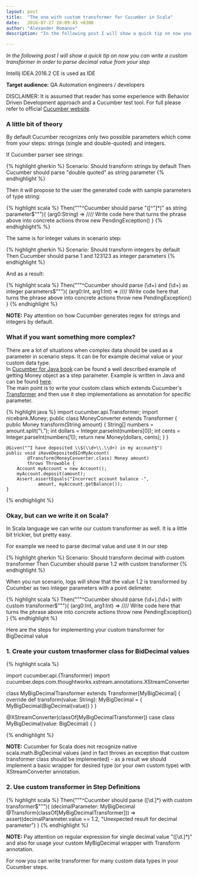 ```yaml
---
layout: post
title:  "The one with custom transformer for Cucumber in Scala"
date:   2016-07-27 20:09:45 +0300
author: "Alexander Romanov"
description: "In the following post I will show a quick tip on now you can write a custom transformer with Scala and Cucumber tool"

---
```


_In the following post I will show a quick tip on now you can write a custom transformer in order to parse decimal value from your step_  

Intellij IDEA 2016.2 CE is used as IDE

**Target audience:** QA Automation engineers / developers

DISCLAIMER: It is assumed that reader has some experience with Behavior Driven Development approach and
a Cucumber test tool. For full please refer to official [Cucumber website][cucumber-site].

### A little bit of theory

By default Cucumber recognizes only two possible parameters which come from your steps: strings (single and double-quoted) and integers. 

If Cucumber parser see strings:

{% highlight gherkin %}
  Scenario: Should transform strings by default
    Then Cucumber should parse "double quoted" as string parameter
{% endhighlight %}

Then it will propose to the user the generated code with sample parameters of type string:

{% highlight scala %}
  Then("""^Cucumber should parse "([^"]*)" as string parameter$"""){ (arg0:String) =>
    //// Write code here that turns the phrase above into concrete actions
    throw new PendingException()
  }
{% endhighlight% %}

The same is for integer values in scenario step:

{% highlight gherkin %}
  Scenario: Should transform integers by default
    Then Cucumber should parse 1 and 123123 as integer parameters
{% endhighlight %}

And as a result:

{% highlight scala %}
  Then("""^Cucumber should parse (\d+) and (\d+) as integer parameters$"""){ (arg0:Int, arg1:Int) =>
    //// Write code here that turns the phrase above into concrete actions
    throw new PendingException()
  }
{% endhighlight %}

**NOTE:** Pay attention on how Cucumber generates regex for strings and integers by default.  

### What if you want something more complex?
There are a lot of situations when complex data should be used as a parameter in scenario steps.
It can be for example decimal value or your custom data type.   
In [Cucumber for Java book][cucumber-for-java] can be found a well described example of getting Money object as a step parameter. Example is written in Java and can be found [here][java-cucumber-transformer-usage].  
The main point is to write your custom class which extends Cucumber's [Transformer][cucumber-transformer] and then use it step implementations as annotation for specific parameter. 

{% highlight java %}
import cucumber.api.Transformer;
import nicebank.Money;
public class MoneyConverter extends Transformer<Money> {
    public Money transform(String amount) {
        String[] numbers = amount.split("\\.");
        int dollars = Integer.parseInt(numbers[0]);
        int cents = Integer.parseInt(numbers[1]);
        return new Money(dollars, cents);
    }
}

    @Given("^I have deposited \\$(\\d+\\.\\d+) in my account$")
    public void iHaveDeposited$InMyAccount(
            @Transform(MoneyConverter.class) Money amount)
            throws Throwable {
        Account myAccount = new Account();
        myAccount.deposit(amount);
        Assert.assertEquals("Incorrect account balance -",
                amount, myAccount.getBalance());
    }

{% endhighlight %}

### Okay, but can we write it on Scala? 
In Scala language we can write our custom transformer as well. It is a little bit trickier, but pretty easy.  

For example we need to parse decimal value and use it in our step

{% highlight gherkin %}
  Scenario: Should transform decimal with custom transformer
    Then Cucumber should parse 1.2 with custom transformer
{% endhighlight %}

When you run scenario, logs will show that the value 1.2 is transformed by Cucumber as two integer parameters with a point delimeter.

{% highlight scala %}
  Then("""^Cucumber should parse (\d+)\.(\d+) with custom transformer$"""){ (arg0:Int, arg1:Int) =>
    //// Write code here that turns the phrase above into concrete actions
    throw new PendingException()
  }
{% endhighlight %}

Here are the steps for implementing your custom transformer for BigDecimal value

### 1. Create your custom trnasformer class for BidDecimal values  

{% highlight scala %}

import cucumber.api.{Transformer}
import cucumber.deps.com.thoughtworks.xstream.annotations.XStreamConverter

class MyBigDecimalTransformer extends Transformer[MyBigDecimal] {
  override def transform(value: String): MyBigDecimal = {
    MyBigDecimal(BigDecimal(value))
  }
}

@XStreamConverter(classOf[MyBigDecimalTransformer])
case class MyBigDecimal(value: BigDecimal) {
}

{% endhighlight %}

**NOTE:** Cucumber for Scala does not recognize native scala.math.BigDecimal values (and in fact throws an exception that custom transformer class should be implemented) - as a result we should implement a basic wrapper for desired type (or your own custom type) with XStreamConverter annotation.  

### 2. Use custom transformer in Step Definitions

{% highlight scala %}
  Then("""^Cucumber should parse ([\d\.]*) with custom transformer$"""){ (decimalParameter: MyBigDecimal @Transform(classOf[MyBigDecimalTransformer])) =>
    assert(decimalParameter.value == 1.2, "Unexpected result for decimal parameter")
  }
{% endhighlight %}  

**NOTE:** Pay attention on regular expression for single decimal value "([\d\.]*)" and also for usage your custom MyBigDecimal wrapper with Transform annotation.

For now you can write transformer for many custom data types in your Cucumber steps. 

[cucumber-site]: https://cucumber.io/
[cucumber-for-java]: https://amzn.com/1941222293
[java-cucumber-transformer-usage]: https://media.pragprog.com/titles/srjcuc/sketching.pdf
[cucumber-transformer]: https://cucumber.github.io/api/cucumber/jvm/javadoc/cucumber/api/Transformer.html
